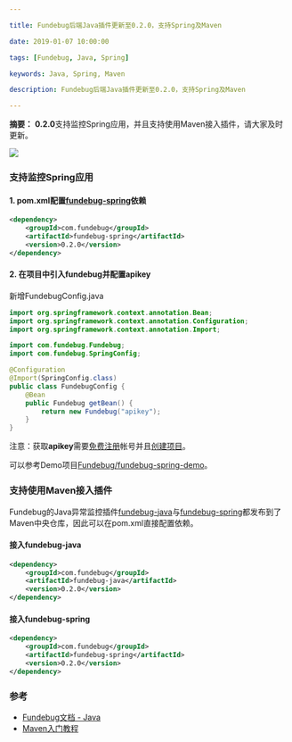 ```yaml
---

title: Fundebug后端Java插件更新至0.2.0，支持Spring及Maven

date: 2019-01-07 10:00:00

tags: [Fundebug, Java, Spring]

keywords: Java, Spring, Maven

description: Fundebug后端Java插件更新至0.2.0，支持Spring及Maven

---
```


**摘要：** **0.2.0**支持监控Spring应用，并且支持使用Maven接入插件，请大家及时更新。

![](https://image.fundebug.com/2019-01-08-fundebug_java_spring.jpg)

<!-- more -->

### 支持监控Spring应用

#### 1. pom.xml配置[fundebug-spring](https://mvnrepository.com/artifact/com.fundebug/fundebug-spring)依赖

```xml
<dependency>
    <groupId>com.fundebug</groupId>
    <artifactId>fundebug-spring</artifactId>
    <version>0.2.0</version>
</dependency>
```

#### 2. 在项目中引入fundebug并配置apikey

新增FundebugConfig.java

```java
import org.springframework.context.annotation.Bean;
import org.springframework.context.annotation.Configuration;
import org.springframework.context.annotation.Import;

import com.fundebug.Fundebug;
import com.fundebug.SpringConfig;

@Configuration
@Import(SpringConfig.class)
public class FundebugConfig {
	@Bean
	public Fundebug getBean() {
		return new Fundebug("apikey");
	}
}
```

注意：获取**apikey**需要[免费注册](https://www.fundebug.com/team/create)帐号并且[创建项目](https://www.fundebug.com/project/create)。

可以参考Demo项目[Fundebug/fundebug-spring-demo](https://github.com/Fundebug/fundebug-spring-demo)。

### 支持使用Maven接入插件

Fundebug的Java异常监控插件[fundebug-java](https://mvnrepository.com/artifact/com.fundebug/fundebug-java)与[fundebug-spring](https://mvnrepository.com/artifact/com.fundebug/fundebug-spring)都发布到了Maven中央仓库，因此可以在pom.xml直接配置依赖。

#### 接入fundebug-java

```xml
<dependency>
    <groupId>com.fundebug</groupId>
    <artifactId>fundebug-java</artifactId>
    <version>0.2.0</version>
</dependency>
```

#### 接入fundebug-spring

```xml
<dependency>
    <groupId>com.fundebug</groupId>
    <artifactId>fundebug-spring</artifactId>
    <version>0.2.0</version>
</dependency>
```

### 参考

- [Fundebug文档 - Java](https://docs.fundebug.com/notifier/java/)
- [Maven入门教程](https://blog.fundebug.com/2019/01/07/maven-tutorial/)


